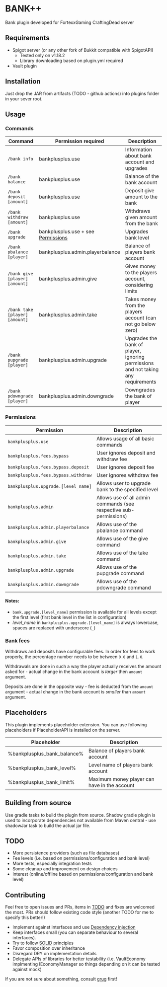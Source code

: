 # BANK++

Bank plugin developed for FortexxGaming CraftingDead server

## Requirements

- Spigot server (or any other fork of Bukkit compatible with SpigotAPI)
    - Tested only on v1.18.2
    - Library downloading based on plugin.yml required
- Vault plugin

## Installation

Just drop the JAR from artifacts (TODO - github actions) into plugins folder in your sever root.

## Usage

### Commands

| Command                        | Permission required                                | Description                                                                       |
|--------------------------------|----------------------------------------------------|-----------------------------------------------------------------------------------|
| `/bank info`                   | bankplusplus.use                                   | Information about bank account and upgrades                                       |
| `/bank balance`                | bankplusplus.use                                   | Balance of the bank account                                                       |
| `/bank deposit [amount]`       | bankplusplus.use                                   | Deposit give amount to the bank                                                   |
| `/bank withdraw [amount]`      | bankplusplus.use                                   | Withdraws given amount from the bank                                              |
| `/bank upgrade`                | bankplusplus.use + see [Permissions](#permissions) | Upgrades bank level                                                               |
| `/bank pbalance [player]`      | bankplusplus.admin.playerbalance                   | Balance of players bank account                                                   |
| `/bank give [player] [amount]` | bankplusplus.admin.give                            | Gives money to the players account, considering limits                            |
| `/bank take [player] [amount]` | bankplusplus.admin.take                            | Takes money from the players account (can not go below zero)                      |
| `/bank pupgrade [player]`      | bankplusplus.admin.upgrade                         | Upgrades the bank of player, ignoring permissions and not taking any requirements |
| `/bank pdowngrade [player]`    | bankplusplus.admin.downgrade                       | Downgrades the bank of player                                                     |

### Permissions

| Permission                          | Description                                                       |
|-------------------------------------|-------------------------------------------------------------------|
| `bankplusplus.use`                  | Allows usage of all basic commands                                |
| `bankplusplus.fees.bypass`          | User ignores deposit and withdraw fee                             |
| `bankplusplus.fees.bypass.deposit`  | User ignores deposit fee                                          |
| `bankplusplus.fees.bypass.withdraw` | User ignores withdraw fee                                         |
| `bankplusplus.upgrade.[level_name]` | Allows user to upgrade bank to the specified level                |
| `bankplusplus.admin`                | Allows use of all admin commands (see respective sub-permissions) |
| `bankplusplus.admin.playerbalance`  | Allows use of the pbalance command                                |
| `bankplusplus.admin.give`           | Allows use of the give command                                    |
| `bankplusplus.admin.take`           | Allows use of the take command                                    |
| `bankplusplus.admin.upgrade`        | Allows use of the pupgrade command                                |
| `bankplusplus.admin.downgrade`      | Allows use of the pdowngrade command                              |

#### Notes:

- `bank.upgrade.[level_name]` permission is available for all levels except the first level
  (first bank level in the list in configuration)
- *level_name* in `bankplusplus.upgrade.[level_name]` is always lowercase, spaces are replaced with underscore (`_`)

### Bank fees

Withdraws and deposits have configurable fees. In order for fees to work properly, the percentage number needs to
be between `0.0` and `1.0`.

Withdrawals are done in such a way the player actually receives the amount asked for - actual change in the bank account is
*larger* then `amount` argument.

Deposits are done in the opposite way - fee is deducted from the `amount` argument - actual change in the bank account is
*smaller* than `amount` argument.

## Placeholders

This plugin implements placeholder extension.
You can use following placeholders if PlaceholderAPI is installed
on the server.

| Placeholder                 | Description                                    |
|-----------------------------|------------------------------------------------|
| %bankplusplus_bank_balance% | Balance of players bank account                |
| %bankplusplus_bank_level%   | Level name of players bank account             |
| %bankplusplus_bank_limit%   | Maximum money player can have in the account   | 

## Building from source

Use gradle tasks to build the plugin from source. Shadow gradle plugin is
used to incorporate dependencies not available from Maven central - use
shadowJar task to build the actual jar file.

## TODO

- More persistence providers (such as file databases)
- Fee levels (i.e. based on permissions/configuration and bank level)
- More tests, especially integration tests
- Some cleanup and improvement on design choices
- Interest (online/offline based on permissions/configuration and bank level)

## Contributing

Feel free to open issues and PRs, items in [TODO](#todo) and fixes are welcomed the most.
PRs should follow existing code style (another TODO for me to specify this better!)
- Implement against interfaces and use [Dependency injection](http://www.jamesshore.com/v2/blog/2006/dependency-injection-demystified)
- Keep interfaces small (you can separate behaviour to several interfaces).
- Try to follow [SOLID](https://en.wikipedia.org/wiki/SOLID) principles
- Favor composition over inheritance
- Disregard DRY on implementation details
- Delegate APIs of libraries for better testability (i.e. VaultEconomy implmenting IEconomyManager so things depending on it can be tested against mock)

If you are not sure about something, consult [grug](https://grugbrain.dev/) first!


